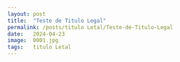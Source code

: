 ```yaml
---
layout: post
title:  "Teste de Titulo Legal"
permalink: /posts/titulo Letal/Teste-de-Titulo-Legal
date:   2024-04-23
image:  0001.jpg
tags:   titulo Letal
---
```

